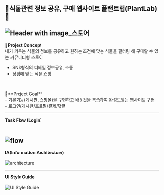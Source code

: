 🌵식물관련 정보 공유, 구매 웹사이트 플랜트랩(PlantLab)🌵<br><br>
![Header with image_스토어](https://github.com/user-attachments/assets/17039e79-59b0-4460-9396-2d2fa160f71c)
---


💚**Project Concept** <br>
내가 키우는 식물의 정보를 공유하고 원하는 조건에 맞는 식물을 필터링 해 구매할 수 있는 커뮤니티형 스토어<br>
 - SNS형식의 디테일 정보공유, 소통<br>
 - 상황에 맞는 식물 쇼핑
<br>
<br>
💚**Project Goal** <br>
 - 기본기능(게시판, 쇼핑몰)을 구현하고 배운것을 복습하여 완성도있는 웹사이트 구현<br>
 - 로그인/게시판/프로필/결제/댓글<br>

---
**Task Flow (Login)** <br><br>

![flow](https://github.com/user-attachments/assets/204a5a94-51ce-4636-ad03-1a16d65fa5f1)
---
**IA(Information Architecture)** <br><br>
![architecture](https://github.com/user-attachments/assets/1f39d4c5-a617-4436-8d46-40800fefa5c9)

---
**UI Style Guide** <br><br>
![UI Style Guide](https://github.com/user-attachments/assets/6e4e8a5a-15ad-4133-b268-0ed02c8f33b0)

